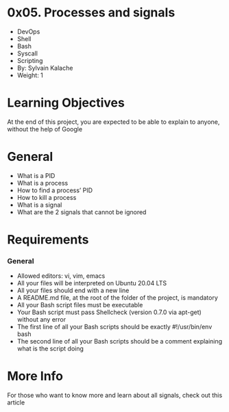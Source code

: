 # 0x05. Processes and signals
- DevOps
- Shell
- Bash
- Syscall
- Scripting
- By: Sylvain Kalache
- Weight: 1

# Learning Objectives
At the end of this project, you are expected to be able to explain to anyone, without the help of Google

# General
- What is a PID
- What is a process
- How to find a process’ PID
- How to kill a process
- What is a signal
- What are the 2 signals that cannot be ignored

# Requirements
### General
- Allowed editors: vi, vim, emacs
- All your files will be interpreted on Ubuntu 20.04 LTS
- All your files should end with a new line
- A README.md file, at the root of the folder of the project, is mandatory
- All your Bash script files must be executable
- Your Bash script must pass Shellcheck (version 0.7.0 via apt-get) without any error
- The first line of all your Bash scripts should be exactly #!/usr/bin/env bash
- The second line of all your Bash scripts should be a comment explaining what is the script doing

# More Info
For those who want to know more and learn about all signals, check out this article
